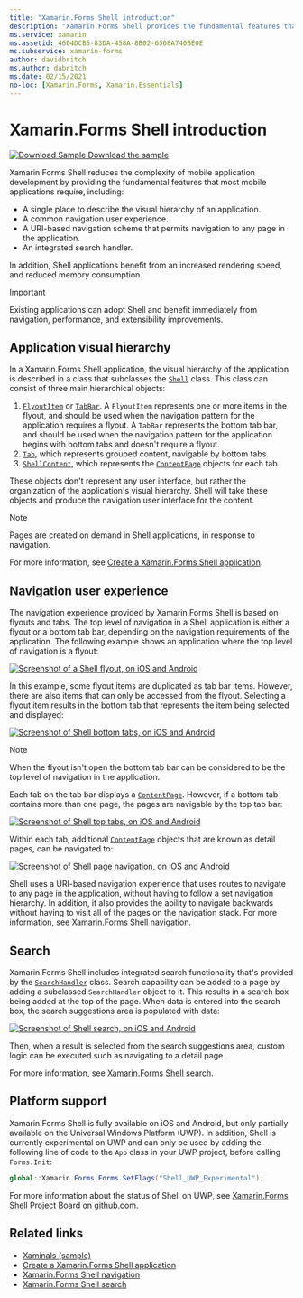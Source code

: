 ```yaml
---
title: "Xamarin.Forms Shell introduction"
description: "Xamarin.Forms Shell provides the fundamental features that most applications require, including a common navigation user experience, a URI-based navigation scheme, and an integrated search handler."
ms.service: xamarin
ms.assetid: 4604DCB5-83DA-458A-8B02-6508A740BE0E
ms.subservice: xamarin-forms
author: davidbritch
ms.author: dabritch
ms.date: 02/15/2021
no-loc: [Xamarin.Forms, Xamarin.Essentials]
---
```


# Xamarin.Forms Shell introduction

[![Download Sample](~/media/shared/download.png) Download the sample](/samples/xamarin/xamarin-forms-samples/userinterface-xaminals/)

Xamarin.Forms Shell reduces the complexity of mobile application development by providing the fundamental features that most mobile applications require, including:

- A single place to describe the visual hierarchy of an application.
- A common navigation user experience.
- A URI-based navigation scheme that permits navigation to any page in the application.
- An integrated search handler.

In addition, Shell applications benefit from an increased rendering speed, and reduced memory consumption.

> [!IMPORTANT]
> Existing applications can adopt Shell and benefit immediately from navigation, performance, and extensibility improvements.

## Application visual hierarchy

In a Xamarin.Forms Shell application, the visual hierarchy of the application is described in a class that subclasses the [`Shell`](xref:Xamarin.Forms.Shell) class. This class can consist of three main hierarchical objects:

1. [`FlyoutItem`](xref:Xamarin.Forms.FlyoutItem) or [`TabBar`](xref:Xamarin.Forms.TabBar). A `FlyoutItem` represents one or more items in the flyout, and should be used when the navigation pattern for the application requires a flyout. A `TabBar` represents the bottom tab bar, and should be used when the navigation pattern for the application begins with bottom tabs and doesn't require a flyout.
1. [`Tab`](xref:Xamarin.Forms.Tab), which represents grouped content, navigable by bottom tabs.
1. [`ShellContent`](xref:Xamarin.Forms.ShellContent), which represents the [`ContentPage`](xref:Xamarin.Forms.ContentPage) objects for each tab.

These objects don't represent any user interface, but rather the organization of the application's visual hierarchy. Shell will take these objects and produce the navigation user interface for the content.

> [!NOTE]
> Pages are created on demand in Shell applications, in response to navigation.

For more information, see [Create a Xamarin.Forms Shell application](~/xamarin-forms/app-fundamentals/shell/create.md).

## Navigation user experience

The navigation experience provided by Xamarin.Forms Shell is based on flyouts and tabs. The top level of navigation in a Shell application is either a flyout or a bottom tab bar, depending on the navigation requirements of the application. The following example shows an application where the top level of navigation is a flyout:

[![Screenshot of a Shell flyout, on iOS and Android](introduction-images/flyout.png)](introduction-images/flyout-large.png#lightbox)

In this example, some flyout items are duplicated as tab bar items. However, there are also items that can only be accessed from the flyout. Selecting a flyout item results in the bottom tab that represents the item being selected and displayed:

[![Screenshot of Shell bottom tabs, on iOS and Android](introduction-images/cats.png)](introduction-images/cats-large.png#lightbox)

> [!NOTE]
> When the flyout isn't open the bottom tab bar can be considered to be the top level of navigation in the application.

Each tab on the tab bar displays a [`ContentPage`](xref:Xamarin.Forms.ContentPage). However, if a bottom tab contains more than one page, the pages are navigable by the top tab bar:

[![Screenshot of Shell top tabs, on iOS and Android](introduction-images/dogs.png)](introduction-images/dogs-large.png#lightbox)

Within each tab, additional [`ContentPage`](xref:Xamarin.Forms.ContentPage) objects that are known as detail pages, can be navigated to:

[![Screenshot of Shell page navigation, on iOS and Android](introduction-images/dogdetails.png)](introduction-images/dogdetails-large.png#lightbox)

Shell uses a URI-based navigation experience that uses routes to navigate to any page in the application, without having to follow a set navigation hierarchy. In addition, it also provides the ability to navigate backwards without having to visit all of the pages on the navigation stack. For more information, see [Xamarin.Forms Shell navigation](~/xamarin-forms/app-fundamentals/shell/navigation.md).

## Search

Xamarin.Forms Shell includes integrated search functionality that's provided by the [`SearchHandler`](xref:Xamarin.Forms.SearchHandler) class. Search capability can be added to a page by adding a subclassed `SearchHandler` object to it. This results in a search box being added at the top of the page. When data is entered into the search box, the search suggestions area is populated with data:

[![Screenshot of Shell search, on iOS and Android](introduction-images/search.png)](introduction-images/search-large.png#lightbox)

Then, when a result is selected from the search suggestions area, custom logic can be executed such as navigating to a detail page.

For more information, see [Xamarin.Forms Shell search](~/xamarin-forms/app-fundamentals/shell/search.md).

## Platform support

Xamarin.Forms Shell is fully available on iOS and Android, but only partially available on the Universal Windows Platform (UWP). In addition, Shell is currently experimental on UWP and can only be used by adding the following line of code to the `App` class in your UWP project, before calling `Forms.Init`:

```csharp
global::Xamarin.Forms.Forms.SetFlags("Shell_UWP_Experimental");
```

For more information about the status of Shell on UWP, see [Xamarin.Forms Shell Project Board](https://github.com/xamarin/Xamarin.Forms/projects/54) on github.com.

## Related links

- [Xaminals (sample)](/samples/xamarin/xamarin-forms-samples/userinterface-xaminals/)
- [Create a Xamarin.Forms Shell application](~/xamarin-forms/app-fundamentals/shell/create.md)
- [Xamarin.Forms Shell navigation](~/xamarin-forms/app-fundamentals/shell/navigation.md)
- [Xamarin.Forms Shell search](~/xamarin-forms/app-fundamentals/shell/search.md)
